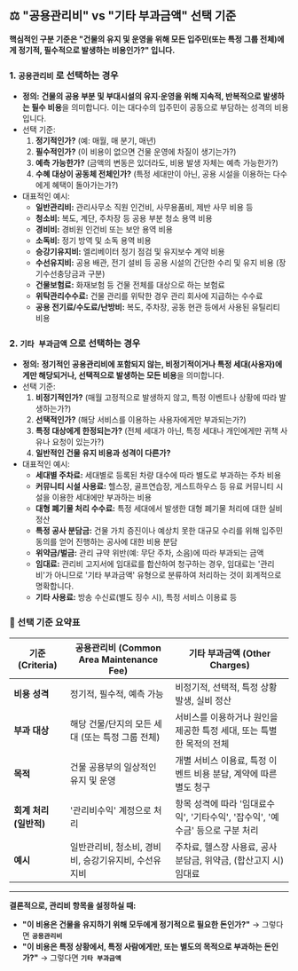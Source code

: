 ## ⚖️ "공용관리비" vs "기타 부과금액" 선택 기준

**핵심적인 구분 기준은 "건물의 유지 및 운영을 위해 모든 입주민(또는 특정 그룹 전체)에게 정기적, 필수적으로 발생하는 비용인가?" 입니다.**

### 1. `공용관리비` 로 선택하는 경우

- **정의:** **건물의 공용 부분 및 부대시설의 유지·운영을 위해 지속적, 반복적으로 발생하는 필수 비용**을 의미합니다. 이는 대다수의 입주민이 공동으로 부담하는 성격의 비용입니다.
- 선택 기준:
  1. **정기적인가?** (예: 매월, 매 분기, 매년)
  2. **필수적인가?** (이 비용이 없으면 건물 운영에 차질이 생기는가?)
  3. **예측 가능한가?** (금액의 변동은 있더라도, 비용 발생 자체는 예측 가능한가?)
  4. **수혜 대상이 공동체 전체인가?** (특정 세대만이 아닌, 공용 시설을 이용하는 다수에게 혜택이 돌아가는가?)
- 대표적인 예시:
  - **일반관리비:** 관리사무소 직원 인건비, 사무용품비, 제반 사무 비용 등
  - **청소비:** 복도, 계단, 주차장 등 공용 부분 청소 용역 비용
  - **경비비:** 경비원 인건비 또는 보안 용역 비용
  - **소독비:** 정기 방역 및 소독 용역 비용
  - **승강기유지비:** 엘리베이터 정기 점검 및 유지보수 계약 비용
  - **수선유지비:** 공용 배관, 전기 설비 등 공용 시설의 간단한 수리 및 유지 비용 (장기수선충당금과 구분)
  - **건물보험료:** 화재보험 등 건물 전체를 대상으로 하는 보험료
  - **위탁관리수수료:** 건물 관리를 위탁한 경우 관리 회사에 지급하는 수수료
  - **공용 전기료/수도료/난방비:** 복도, 주차장, 공동 현관 등에서 사용된 유틸리티 비용

### 2. `기타 부과금액` 으로 선택하는 경우

- **정의:** **정기적인 공용관리비에 포함되지 않는, 비정기적이거나 특정 세대(사용자)에게만 해당되거나, 선택적으로 발생하는 모든 비용**을 의미합니다.
- 선택 기준:
  1. **비정기적인가?** (매월 고정적으로 발생하지 않고, 특정 이벤트나 상황에 따라 발생하는가?)
  2. **선택적인가?** (해당 서비스를 이용하는 사용자에게만 부과되는가?)
  3. **특정 대상에게 한정되는가?** (전체 세대가 아닌, 특정 세대나 개인에게만 귀책 사유나 요청이 있는가?)
  4. **일반적인 건물 유지 비용과 성격이 다른가?**
- 대표적인 예시:
  - **세대별 주차료:** 세대별로 등록된 차량 대수에 따라 별도로 부과하는 주차 비용
  - **커뮤니티 시설 사용료:** 헬스장, 골프연습장, 게스트하우스 등 유료 커뮤니티 시설을 이용한 세대에만 부과하는 비용
  - **대형 폐기물 처리 수수료:** 특정 세대에서 발생한 대형 폐기물 처리에 대한 실비 정산
  - **특정 공사 분담금:** 건물 가치 증진이나 예상치 못한 대규모 수리를 위해 입주민 동의를 얻어 진행하는 공사에 대한 비용 분담
  - **위약금/벌금:** 관리 규약 위반(예: 무단 주차, 소음)에 따라 부과되는 금액
  - **임대료:** 관리비 고지서에 임대료를 합산하여 청구하는 경우, 임대료는 '관리비'가 아니므로 '기타 부과금액' 유형으로 분류하여 처리하는 것이 회계적으로 명확합니다.
  - **기타 사용료:** 방송 수신료(별도 징수 시), 특정 서비스 이용료 등

### 📝 선택 기준 요약표

| **기준 (Criteria)**    | **공용관리비 (Common Area Maintenance Fee)**         | **기타 부과금액 (Other Charges)**                            |
| ---------------------- | ---------------------------------------------------- | ------------------------------------------------------------ |
| **비용 성격**          | 정기적, 필수적, 예측 가능                            | 비정기적, 선택적, 특정 상황 발생, 실비 정산                  |
| **부과 대상**          | 해당 건물/단지의 모든 세대 (또는 특정 그룹 전체)     | 서비스를 이용하거나 원인을 제공한 특정 세대, 또는 특별한 목적의 전체 |
| **목적**               | 건물 공용부의 일상적인 유지 및 운영                  | 개별 서비스 이용료, 특정 이벤트 비용 분담, 계약에 따른 별도 청구 |
| **회계 처리 (일반적)** | '관리비수익' 계정으로 처리                           | 항목 성격에 따라 '임대료수익', '기타수익', '잡수익', '예수금' 등으로 구분 처리 |
| **예시**               | 일반관리비, 청소비, 경비비, 승강기유지비, 수선유지비 | 주차료, 헬스장 사용료, 공사분담금, 위약금, (합산고지 시)임대료 |

------

**결론적으로, 관리비 항목을 설정하실 때:**

- **"이 비용은 건물을 유지하기 위해 모두에게 정기적으로 필요한 돈인가?"** → 그렇다면 **`공용관리비`**
- **"이 비용은 특정 상황에서, 특정 사람에게만, 또는 별도의 목적으로 부과하는 돈인가?"** → 그렇다면 **`기타 부과금액`**

